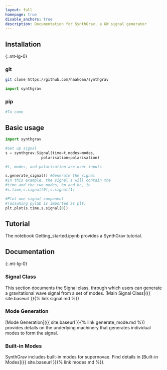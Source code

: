 ```yaml
---
layout: full
homepage: true
disable_anchors: true
description: Documentation for SynthGrav, a GW signal generator
---
```


<div class="row">
<div class="col-lg-6" markdown="1">

## Installation
{:.mt-lg-0}

### git
   ```bash
  git clone https://github.com/haakoan/synthgrav
  ```

  ```python
  import synthgrav
  ```

### pip
  ```bash
  #To come 
  ```

## Basic usage

```python
import synthgrav

#Set up signal
s = synthgrav.Signal(time=t,modes=modes,
                polarisation=polarisation) 

#t, modes, and polarisation are user inputs

s.generate_signal() #Generate the signal
#In this example, the signal s will contain the 
#time and the two modes, hp and hc, in
#s.time,s.signal[0],s.signal[1]

#Plot one signal component 
#(assuming pylab is imported as plt)
plt.plot(s.time,s.signal[0]) 
```

## Tutorial
The notebook Getting_started.ipynb provides a SynthGrav tutorial.
</div>
<div class="col-lg-6" markdown="1">

## Documentation
{:.mt-lg-0}
### Signal Class
This section documents the Signal class, through which users can generate a gravitational wave signal from a set of modes.
[Main Signal Class]({{ site.baseurl }}{% link signal.md %})

### Mode Generation
[Mode Generation]({{ site.baseurl }}{% link generate_mode.md %}) provides details on the underlying machinery that generates individual modes to form the signal.

### Built-in Modes
SynthGrav includes built-in modes for supernovae. 
Find details in [Built-in Modes]({{ site.baseurl }}{% link modes.md %}).

</div>
</div>
